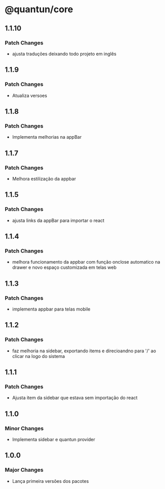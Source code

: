 # @quantun/core

## 1.1.10

### Patch Changes

- ajusta traduções deixando todo projeto em inglês

## 1.1.9

### Patch Changes

- Atualiza versoes

## 1.1.8

### Patch Changes

- Implementa melhorias na appBar

## 1.1.7

### Patch Changes

- Melhora estilização da appbar

## 1.1.5

### Patch Changes

- ajusta links da appBar para importar o react

## 1.1.4

### Patch Changes

- melhora funcionamento da appbar com função onclose automatico na drawer e novo espaço customizada em telas web

## 1.1.3

### Patch Changes

- implementa appbar para telas mobile

## 1.1.2

### Patch Changes

- faz melhoria na sidebar, exportando items e direcioandno para '/' ao clicar na logo do sistema

## 1.1.1

### Patch Changes

- Ajusta item da sidebar que estava sem importação do react

## 1.1.0

### Minor Changes

- Implementa sidebar e quantun provider

## 1.0.0

### Major Changes

- Lança primeira versões dos pacotes
